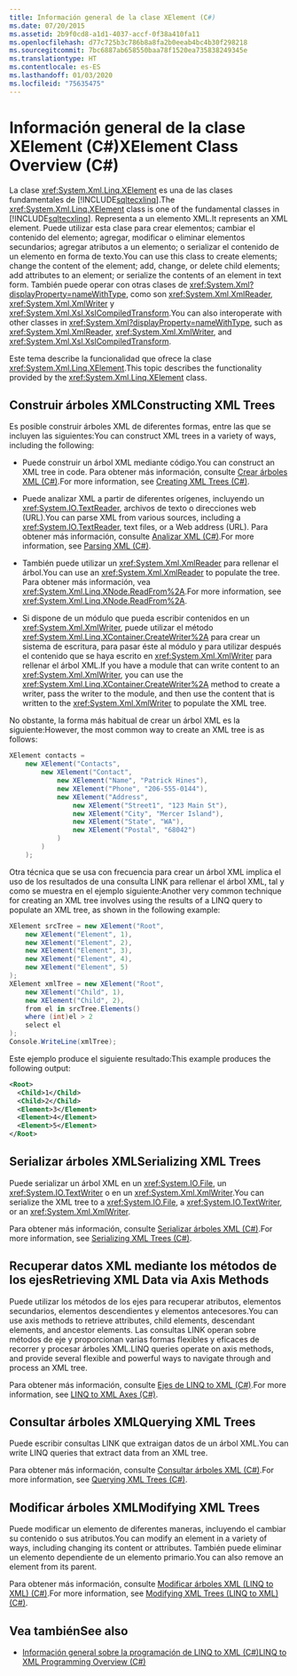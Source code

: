 ```yaml
---
title: Información general de la clase XElement (C#)
ms.date: 07/20/2015
ms.assetid: 2b9f0cd8-a1d1-4037-accf-0f38a410fa11
ms.openlocfilehash: d77c725b3c786b8a8fa2b0eeab4bc4b30f298218
ms.sourcegitcommit: 7bc6887ab658550baa78f1520ea735838249345e
ms.translationtype: HT
ms.contentlocale: es-ES
ms.lasthandoff: 01/03/2020
ms.locfileid: "75635475"
---
```

# <a name="xelement-class-overview-c"></a><span data-ttu-id="f1a50-102">Información general de la clase XElement (C#)</span><span class="sxs-lookup"><span data-stu-id="f1a50-102">XElement Class Overview (C#)</span></span>
<span data-ttu-id="f1a50-103">La clase <xref:System.Xml.Linq.XElement> es una de las clases fundamentales de [!INCLUDE[sqltecxlinq](~/includes/sqltecxlinq-md.md)].</span><span class="sxs-lookup"><span data-stu-id="f1a50-103">The <xref:System.Xml.Linq.XElement> class is one of the fundamental classes in [!INCLUDE[sqltecxlinq](~/includes/sqltecxlinq-md.md)].</span></span> <span data-ttu-id="f1a50-104">Representa a un elemento XML.</span><span class="sxs-lookup"><span data-stu-id="f1a50-104">It represents an XML element.</span></span> <span data-ttu-id="f1a50-105">Puede utilizar esta clase para crear elementos; cambiar el contenido del elemento; agregar, modificar o eliminar elementos secundarios; agregar atributos a un elemento; o serializar el contenido de un elemento en forma de texto.</span><span class="sxs-lookup"><span data-stu-id="f1a50-105">You can use this class to create elements; change the content of the element; add, change, or delete child elements; add attributes to an element; or serialize the contents of an element in text form.</span></span> <span data-ttu-id="f1a50-106">También puede operar con otras clases de <xref:System.Xml?displayProperty=nameWithType>, como son <xref:System.Xml.XmlReader>, <xref:System.Xml.XmlWriter> y <xref:System.Xml.Xsl.XslCompiledTransform>.</span><span class="sxs-lookup"><span data-stu-id="f1a50-106">You can also interoperate with other classes in <xref:System.Xml?displayProperty=nameWithType>, such as <xref:System.Xml.XmlReader>, <xref:System.Xml.XmlWriter>, and <xref:System.Xml.Xsl.XslCompiledTransform>.</span></span>  
  
<span data-ttu-id="f1a50-107">Este tema describe la funcionalidad que ofrece la clase <xref:System.Xml.Linq.XElement>.</span><span class="sxs-lookup"><span data-stu-id="f1a50-107">This topic describes the functionality provided by the <xref:System.Xml.Linq.XElement> class.</span></span>  
  
## <a name="constructing-xml-trees"></a><span data-ttu-id="f1a50-108">Construir árboles XML</span><span class="sxs-lookup"><span data-stu-id="f1a50-108">Constructing XML Trees</span></span>  
 <span data-ttu-id="f1a50-109">Es posible construir árboles XML de diferentes formas, entre las que se incluyen las siguientes:</span><span class="sxs-lookup"><span data-stu-id="f1a50-109">You can construct XML trees in a variety of ways, including the following:</span></span>  
  
- <span data-ttu-id="f1a50-110">Puede construir un árbol XML mediante código.</span><span class="sxs-lookup"><span data-stu-id="f1a50-110">You can construct an XML tree in code.</span></span> <span data-ttu-id="f1a50-111">Para obtener más información, consulte [Crear árboles XML (C#)](./linq-to-xml-overview.md).</span><span class="sxs-lookup"><span data-stu-id="f1a50-111">For more information, see [Creating XML Trees (C#)](./linq-to-xml-overview.md).</span></span>  
  
- <span data-ttu-id="f1a50-112">Puede analizar XML a partir de diferentes orígenes, incluyendo un <xref:System.IO.TextReader>, archivos de texto o direcciones web (URL).</span><span class="sxs-lookup"><span data-stu-id="f1a50-112">You can parse XML from various sources, including a <xref:System.IO.TextReader>, text files, or a Web address (URL).</span></span> <span data-ttu-id="f1a50-113">Para obtener más información, consulte [Analizar XML (C#)](./how-to-parse-a-string.md).</span><span class="sxs-lookup"><span data-stu-id="f1a50-113">For more information, see [Parsing XML (C#)](./how-to-parse-a-string.md).</span></span>  
  
- <span data-ttu-id="f1a50-114">También puede utilizar un <xref:System.Xml.XmlReader> para rellenar el árbol.</span><span class="sxs-lookup"><span data-stu-id="f1a50-114">You can use an <xref:System.Xml.XmlReader> to populate the tree.</span></span> <span data-ttu-id="f1a50-115">Para obtener más información, vea <xref:System.Xml.Linq.XNode.ReadFrom%2A>.</span><span class="sxs-lookup"><span data-stu-id="f1a50-115">For more information, see <xref:System.Xml.Linq.XNode.ReadFrom%2A>.</span></span>  
  
- <span data-ttu-id="f1a50-116">Si dispone de un módulo que pueda escribir contenidos en un <xref:System.Xml.XmlWriter>, puede utilizar el método <xref:System.Xml.Linq.XContainer.CreateWriter%2A> para crear un sistema de escritura, para pasar éste al módulo y para utilizar después el contenido que se haya escrito en <xref:System.Xml.XmlWriter> para rellenar el árbol XML.</span><span class="sxs-lookup"><span data-stu-id="f1a50-116">If you have a module that can write content to an <xref:System.Xml.XmlWriter>, you can use the <xref:System.Xml.Linq.XContainer.CreateWriter%2A> method to create a writer, pass the writer to the module, and then use the content that is written to the <xref:System.Xml.XmlWriter> to populate the XML tree.</span></span>  
  
 <span data-ttu-id="f1a50-117">No obstante, la forma más habitual de crear un árbol XML es la siguiente:</span><span class="sxs-lookup"><span data-stu-id="f1a50-117">However, the most common way to create an XML tree is as follows:</span></span>  
  
```csharp  
XElement contacts =  
    new XElement("Contacts",  
        new XElement("Contact",  
            new XElement("Name", "Patrick Hines"),   
            new XElement("Phone", "206-555-0144"),  
            new XElement("Address",  
                new XElement("Street1", "123 Main St"),  
                new XElement("City", "Mercer Island"),  
                new XElement("State", "WA"),  
                new XElement("Postal", "68042")  
            )  
        )  
    );  
```  
  
 <span data-ttu-id="f1a50-118">Otra técnica que se usa con frecuencia para crear un árbol XML implica el uso de los resultados de una consulta LINK para rellenar el árbol XML, tal y como se muestra en el ejemplo siguiente:</span><span class="sxs-lookup"><span data-stu-id="f1a50-118">Another very common technique for creating an XML tree involves using the results of a LINQ query to populate an XML tree, as shown in the following example:</span></span>  
  
```csharp  
XElement srcTree = new XElement("Root",  
    new XElement("Element", 1),  
    new XElement("Element", 2),  
    new XElement("Element", 3),  
    new XElement("Element", 4),  
    new XElement("Element", 5)  
);  
XElement xmlTree = new XElement("Root",  
    new XElement("Child", 1),  
    new XElement("Child", 2),  
    from el in srcTree.Elements()  
    where (int)el > 2  
    select el  
);  
Console.WriteLine(xmlTree);  
```  
  
 <span data-ttu-id="f1a50-119">Este ejemplo produce el siguiente resultado:</span><span class="sxs-lookup"><span data-stu-id="f1a50-119">This example produces the following output:</span></span>  
  
```xml  
<Root>  
  <Child>1</Child>  
  <Child>2</Child>  
  <Element>3</Element>  
  <Element>4</Element>  
  <Element>5</Element>  
</Root>  
```  
  
## <a name="serializing-xml-trees"></a><span data-ttu-id="f1a50-120">Serializar árboles XML</span><span class="sxs-lookup"><span data-stu-id="f1a50-120">Serializing XML Trees</span></span>  
 <span data-ttu-id="f1a50-121">Puede serializar un árbol XML en un <xref:System.IO.File>, un <xref:System.IO.TextWriter> o en un <xref:System.Xml.XmlWriter>.</span><span class="sxs-lookup"><span data-stu-id="f1a50-121">You can serialize the XML tree to a <xref:System.IO.File>, a <xref:System.IO.TextWriter>, or an <xref:System.Xml.XmlWriter>.</span></span>  
  
 <span data-ttu-id="f1a50-122">Para obtener más información, consulte [Serializar árboles XML (C#)](./preserving-white-space-while-serializing.md).</span><span class="sxs-lookup"><span data-stu-id="f1a50-122">For more information, see [Serializing XML Trees (C#)](./preserving-white-space-while-serializing.md).</span></span>  
  
## <a name="retrieving-xml-data-via-axis-methods"></a><span data-ttu-id="f1a50-123">Recuperar datos XML mediante los métodos de los ejes</span><span class="sxs-lookup"><span data-stu-id="f1a50-123">Retrieving XML Data via Axis Methods</span></span>  
 <span data-ttu-id="f1a50-124">Puede utilizar los métodos de los ejes para recuperar atributos, elementos secundarios, elementos descendientes y elementos antecesores.</span><span class="sxs-lookup"><span data-stu-id="f1a50-124">You can use axis methods to retrieve attributes, child elements, descendant elements, and ancestor elements.</span></span> <span data-ttu-id="f1a50-125">Las consultas LINK operan sobre métodos de eje y proporcionan varias formas flexibles y eficaces de recorrer y procesar árboles XML.</span><span class="sxs-lookup"><span data-stu-id="f1a50-125">LINQ queries operate on axis methods, and provide several flexible and powerful ways to navigate through and process an XML tree.</span></span>  
  
 <span data-ttu-id="f1a50-126">Para obtener más información, consulte [Ejes de LINQ to XML (C#)](./linq-to-xml-axes-overview.md).</span><span class="sxs-lookup"><span data-stu-id="f1a50-126">For more information, see [LINQ to XML Axes (C#)](./linq-to-xml-axes-overview.md).</span></span>  
  
## <a name="querying-xml-trees"></a><span data-ttu-id="f1a50-127">Consultar árboles XML</span><span class="sxs-lookup"><span data-stu-id="f1a50-127">Querying XML Trees</span></span>  
 <span data-ttu-id="f1a50-128">Puede escribir consultas LINK que extraigan datos de un árbol XML.</span><span class="sxs-lookup"><span data-stu-id="f1a50-128">You can write LINQ queries that extract data from an XML tree.</span></span>  
  
 <span data-ttu-id="f1a50-129">Para obtener más información, consulte [Consultar árboles XML (C#)](./how-to-find-an-element-with-a-specific-attribute.md).</span><span class="sxs-lookup"><span data-stu-id="f1a50-129">For more information, see [Querying XML Trees (C#)](./how-to-find-an-element-with-a-specific-attribute.md).</span></span>  
  
## <a name="modifying-xml-trees"></a><span data-ttu-id="f1a50-130">Modificar árboles XML</span><span class="sxs-lookup"><span data-stu-id="f1a50-130">Modifying XML Trees</span></span>  
 <span data-ttu-id="f1a50-131">Puede modificar un elemento de diferentes maneras, incluyendo el cambiar su contenido o sus atributos.</span><span class="sxs-lookup"><span data-stu-id="f1a50-131">You can modify an element in a variety of ways, including changing its content or attributes.</span></span> <span data-ttu-id="f1a50-132">También puede eliminar un elemento dependiente de un elemento primario.</span><span class="sxs-lookup"><span data-stu-id="f1a50-132">You can also remove an element from its parent.</span></span>  
  
 <span data-ttu-id="f1a50-133">Para obtener más información, consulte [Modificar árboles XML (LINQ to XML) (C#)](./in-memory-xml-tree-modification-vs-functional-construction-linq-to-xml.md).</span><span class="sxs-lookup"><span data-stu-id="f1a50-133">For more information, see [Modifying XML Trees (LINQ to XML) (C#)](./in-memory-xml-tree-modification-vs-functional-construction-linq-to-xml.md).</span></span>  
  
## <a name="see-also"></a><span data-ttu-id="f1a50-134">Vea también</span><span class="sxs-lookup"><span data-stu-id="f1a50-134">See also</span></span>

- [<span data-ttu-id="f1a50-135">Información general sobre la programación de LINQ to XML (C#)</span><span class="sxs-lookup"><span data-stu-id="f1a50-135">LINQ to XML Programming Overview (C#)</span></span>](serializing-to-files-textwriters-and-xmlwriters.md)
